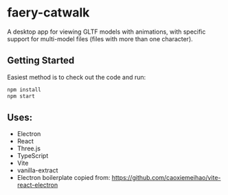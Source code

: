 # faery-catwalk

A desktop app for viewing GLTF models with animations, with specific support for multi-model
files (files with more than one character).

## Getting Started

Easiest method is to check out the code and run:

```sh
npm install
npm start
```

## Uses:

* Electron
* React
* Three.js
* TypeScript
* Vite
* vanilla-extract
* Electron boilerplate copied from: https://github.com/caoxiemeihao/vite-react-electron

